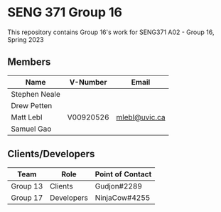 # SENG 371 Group 16

This repository contains Group 16's work for SENG371 A02 - Group 16, Spring 2023

## Members

| Name             | V-Number     | Email                |
| ---              | ---          | ---                  |
| Stephen Neale    |              |                      |
| Drew Petten      |              |                      |
| Matt Lebl        | V00920526    | mlebl@uvic.ca        |
| Samuel Gao       |              |                      |

## Clients/Developers

| Team       | Role        | Point of Contact |
| ---        | ---         | ---              |
| Group 13   | Clients     | Gudjon#2289      |
| Group 17   | Developers  | NinjaCow#4255    |


